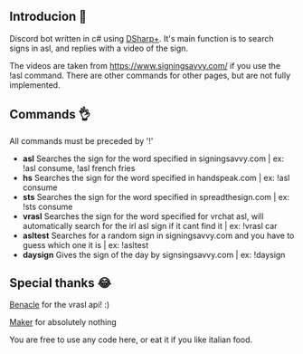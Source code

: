 ## Introducion 📝

Discord bot written in c# using <a href="https://github.com/DSharpPlus/DSharpPlus">DSharp+</a>.
It's main function is to search signs in asl, and replies with a video of the sign.

The videos are taken from https://www.signingsavvy.com/ if you use the !asl command. There are other commands for other pages, but are not
fully implemented.

## Commands 👌

All commands must be preceded by '!'

- **asl** Searches the sign for the word specified in signingsavvy.com | ex: !asl consume, !asl french fries
- **hs** Searches the sign for the word specified in handspeak.com | ex: !asl consume
- **sts** Searches the sign for the word specified in spreadthesign.com | ex: !sts consume
- **vrasl** Searches the sign for the word specified for vrchat asl, will automatically search for the irl asl sign if it cant find it | ex: !vrasl car
- **asltest** Searches for a random sign in signingsavvy.com and you have to guess which one it is | ex: !asltest
- **daysign** Gives the sign of the day by signsingsavvy.com | ex: !daysign

## Special thanks 😂
[Benacle](https://github.com/benaclejames) for the vrasl api! :)

[Maker](https://github.com/mymakerofficial) for absolutely nothing

You are free to use any code here, or eat it if you like italian food.
